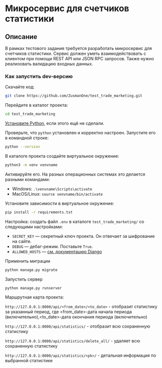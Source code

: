 # Микросервис для счетчиков статистики

## Описание

В рамках тестового задания требуется разработать микросервис для счетчиков статистики. 
Сервис должен уметь взаимодействовать с клиентом при помощи REST API или JSON RPC запросов. 
Также нужно реализовать валидацию входных данных.

### Как запустить dev-версию
Скачайте код:
```sh
git clone https://github.com/ZusmanOne/test_trade_marketing.git
```

Перейдите в каталог проекта:
```sh
cd test_trade_marketing
```
[Установите Python](https://www.python.org/), если этого ещё не сделали.

Проверьте, что `python` установлен и корректно настроен. Запустите его в командной строке:
```sh
python --version
```

В каталоге проекта создайте виртуальное окружение:
```sh
python3 -m venv venvname
```
Активируйте его. На разных операционных системах это делается разными командами:

- Windows: `.\venvname\Scripts\activate`
- MacOS/Linux: `source venvname/bin/activate`

Установите зависимости в виртуальное окружение:
```sh
pip install -r requirements.txt
```
Настройка: создать файл `.env` в каталоге `test_trade_marketing/` со следующими настройками:

- `SECRET_KEY` — секретный ключ проекта. Он отвечает за шифрование на сайте. 
- `DEBUG` — дебаг-режим. Поставьте `True`.
- `ALLOWED_HOSTS` — [см. документацию Django](https://docs.djangoproject.com/en/3.1/ref/settings/#allowed-hosts)


Применить миграции

```sh
python manage.py migrate
```

Запустить сервер
```sh
python manage.py runserver
```

Маршрутная карта проекта:

```http://127.0.0.1:8000/api/<from_date>/<to_date>``` - отобразит статистику за указанный период, где <from_date>-дата начала периода (включительно),<to_date>-дата окончания периода (включительно)

```http://127.0.0.1:8000/api/statistics/``` - отобразит всю сохраненную статистику

```http://127.0.0.1:8000/api/statistics/delete_all/``` - удаляет всю сохраненную статистику

```http://127.0.0.1:8000/api/statistics/<pk>/``` - детальная информация по выбранной статистике






